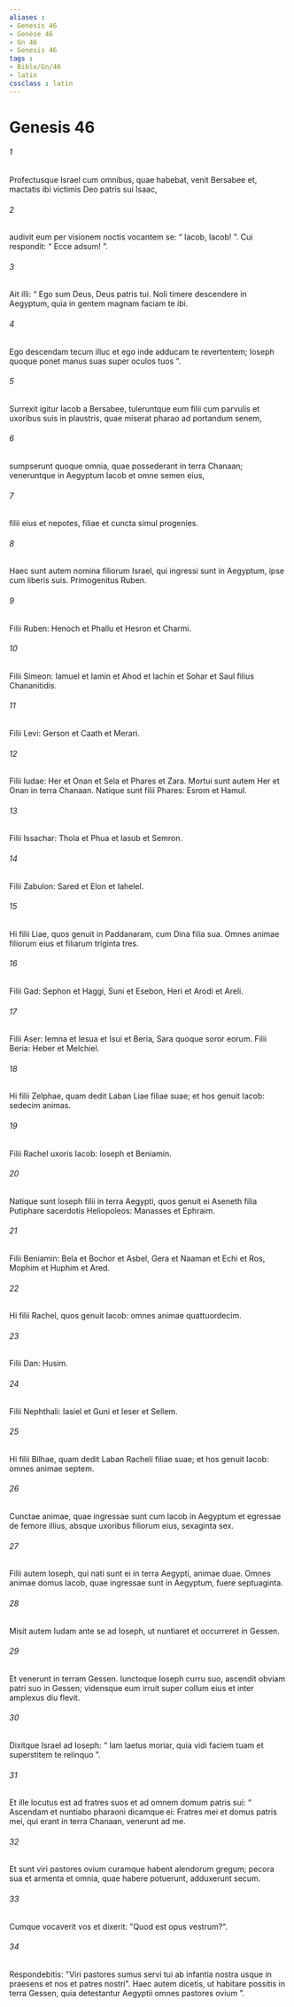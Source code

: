```yaml
---
aliases : 
- Genesis 46
- Genèse 46
- Gn 46
- Genesis 46
tags : 
- Bible/Gn/46
- latin
cssclass : latin
---
```


# Genesis 46

###### 1
Profectusque Israel cum omnibus, quae habebat, venit Bersabee et, mactatis ibi victimis Deo patris sui Isaac, 
###### 2
audivit eum per visionem noctis vocantem se: “ Iacob, Iacob! ”. Cui respondit: “ Ecce adsum! ”. 
###### 3
Ait illi: “ Ego sum Deus, Deus patris tui. Noli timere descendere in Aegyptum, quia in gentem magnam faciam te ibi. 
###### 4
Ego descendam tecum illuc et ego inde adducam te revertentem; Ioseph quoque ponet manus suas super oculos tuos ”.
###### 5
Surrexit igitur Iacob a Bersabee, tuleruntque eum filii cum parvulis et uxoribus suis in plaustris, quae miserat pharao ad portandum senem, 
###### 6
sumpserunt quoque omnia, quae possederant in terra Chanaan; veneruntque in Aegyptum Iacob et omne semen eius, 
###### 7
filii eius et nepotes, filiae et cuncta simul progenies.
###### 8
Haec sunt autem nomina filiorum Israel, qui ingressi sunt in Aegyptum, ipse cum liberis suis. Primogenitus Ruben. 
###### 9
Filii Ruben: Henoch et Phallu et Hesron et Charmi.
###### 10
Filii Simeon: Iamuel et Iamin et Ahod et Iachin et Sohar et Saul filius Chananitidis.
###### 11
Filii Levi: Gerson et Caath et Merari.
###### 12
Filii Iudae: Her et Onan et Sela et Phares et Zara. Mortui sunt autem Her et Onan in terra Chanaan. Natique sunt filii Phares: Esrom et Hamul.
###### 13
Filii Issachar: Thola et Phua et Iasub et Semron.
###### 14
Filii Zabulon: Sared et Elon et Iahelel.
###### 15
Hi filii Liae, quos genuit in Paddanaram, cum Dina filia sua. Omnes animae filiorum eius et filiarum triginta tres.
###### 16
Filii Gad: Sephon et Haggi, Suni et Esebon, Heri et Arodi et Areli.
###### 17
Filii Aser: Iemna et lesua et Isui et Beria, Sara quoque soror eorum. Filii Beria: Heber et Melchiel.
###### 18
Hi filii Zelphae, quam dedit Laban Liae filiae suae; et hos genuit Iacob: sedecim animas.
###### 19
Filii Rachel uxoris Iacob: Ioseph et Beniamin. 
###### 20
Natique sunt Ioseph filii in terra Aegypti, quos genuit ei Aseneth filia Putiphare sacerdotis Heliopoleos: Manasses et Ephraim.
###### 21
Filii Beniamin: Bela et Bochor et Asbel, Gera et Naaman et Echi et Ros, Mophim et Huphim et Ared.
###### 22
Hi filii Rachel, quos genuit Iacob: omnes animae quattuordecim.
###### 23
Filii Dan: Husim.
###### 24
Filii Nephthali: Iasiel et Guni et Ieser et Sellem.
###### 25
Hi filii Bilhae, quam dedit Laban Racheli filiae suae; et hos genuit Iacob: omnes animae septem.
###### 26
Cunctae animae, quae ingressae sunt cum Iacob in Aegyptum et egressae de femore illius, absque uxoribus filiorum eius, sexaginta sex. 
###### 27
Filii autem Ioseph, qui nati sunt ei in terra Aegypti, animae duae. Omnes animae domus Iacob, quae ingressae sunt in Aegyptum, fuere septuaginta.
###### 28
Misit autem Iudam ante se ad Ioseph, ut nuntiaret et occurreret in Gessen. 
###### 29
Et venerunt in terram Gessen. Iunctoque Ioseph curru suo, ascendit obviam patri suo in Gessen; vidensque eum irruit super collum eius et inter amplexus diu flevit. 
###### 30
Dixitque Israel ad Ioseph: “ Iam laetus moriar, quia vidi faciem tuam et superstitem te relinquo ”.
###### 31
Et ille locutus est ad fratres suos et ad omnem domum patris sui: “ Ascendam et nuntiabo pharaoni dicamque ei: Fratres mei et domus patris mei, qui erant in terra Chanaan, venerunt ad me. 
###### 32
Et sunt viri pastores ovium curamque habent alendorum gregum; pecora sua et armenta et omnia, quae habere potuerunt, adduxerunt secum. 
###### 33
Cumque vocaverit vos et dixerit: "Quod est opus vestrum?". 
###### 34
Respondebitis: "Viri pastores sumus servi tui ab infantia nostra usque in praesens et nos et patres nostri". Haec autem dicetis, ut habitare possitis in terra Gessen, quia detestantur Aegyptii omnes pastores ovium ”.
